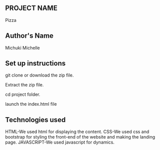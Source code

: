## PROJECT NAME
Pizza

## Author's Name
 Michuki Michelle

 ## Set up instructions
 git clone or download the zip file.

 Extract the zip file.

 cd project folder.

 launch the index.html file

 ## Technologies used
 HTML-We used html for displaying the content.
CSS-We used css and bootstrap for styling the front-end of the website and making the landing page.
JAVASCRIPT-We used javascript for dynamics.